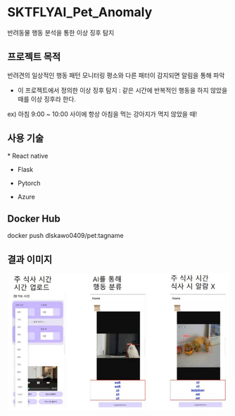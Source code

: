 # SKTFLYAI_Pet_Anomaly
반려동물 행동 분석을 통한 이상 징후 탐지
<H2> 프로젝트 목적 </H2>

반려견의 일상적인 행동 패턴 모니터링
평소와 다른 패터이 감지되면 알림을 통해 파악 

* 이 프로젝트에서 정의한 이상 징후 탐지 : 같은 시간에 반복적인 행동을 하지 않았을 때를 이상 징후라 한다.
  
ex) 아침 9:00 ~ 10:00 사이에 항상 아침을 먹는 강아지가 먹지 않았을 때!

<H2> 사용 기술 </H2>
* React native 

* Flask 

* Pytorch  
   
* Azure  

<H2> Docker Hub </H2>

docker push dlskawo0409/pet:tagname

<H2> 결과 이미지 </H2>
<img src="image/petImage1.JPG">
